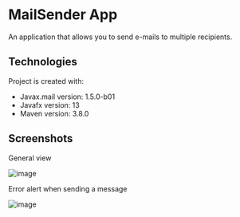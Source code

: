 # MailSender App

An application that allows you to send e-mails to multiple recipients.

## Technologies
Project is created with:
* Javax.mail version: 1.5.0-b01 
* Javafx version: 13
* Maven version: 3.8.0

## Screenshots

General view

![image](https://user-images.githubusercontent.com/56484408/228575866-b57476b7-640f-43e0-8860-661a496ada6b.png)

Error alert when sending a message

![image](https://user-images.githubusercontent.com/56484408/230679013-bd53d531-db9f-4a0d-9246-fdcec9656388.png)



